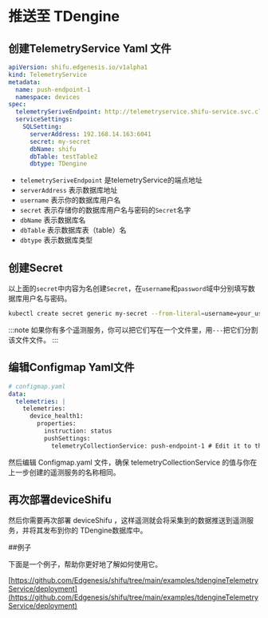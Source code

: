 # 推送至 TDengine

## 创建TelemetryService Yaml 文件
```yaml
apiVersion: shifu.edgenesis.io/v1alpha1
kind: TelemetryService
metadata:
  name: push-endpoint-1
  namespace: devices
spec:
  telemetrySeriveEndpoint: http://telemetryservice.shifu-service.svc.cluster.local
  serviceSettings:
    SQLSetting:
      serverAddress: 192.168.14.163:6041
      secret: my-secret
      dbName: shifu
      dbTable: testTable2
      dbtype: TDengine
```

- `telemetrySeriveEndpoint` 是telemetryService的端点地址
- `serverAddress` 表示数据库地址
- `username` 表示你的数据库用户名
- `secret` 表示存储你的数据库用户名与密码的`Secret`名字
- `dbName` 表示数据库名 
- `dbTable` 表示数据库表（table）名
- `dbtype` 表示数据库类型

## 创建Secret

以上面的`secret`中内容为名创建`Secret`，在`username`和`password`域中分别填写数据库用户名与密码。

```bash
kubectl create secret generic my-secret --from-literal=username=your_username --from-literal=password=your_password -n devices
```

:::note
如果你有多个遥测服务，你可以把它们写在一个文件里，用`---`把它们分割该文件文件。
:::

## 编辑Configmap Yaml文件
```yaml
# configmap.yaml
data:
  telemetries: |
    telemetries:
      device_health1:
        properties:
          instruction: status
          pushSettings:
            telemetryCollectionService: push-endpoint-1 # Edit it to the name same with TelemetryService's name
```
然后编辑 Configmap.yaml 文件，确保 telemetryCollectionService 的值与你在上一步创建的遥测服务的名称相同。

## 再次部署deviceShifu

然后你需要再次部署 deviceShifu ，这样遥测就会将采集到的数据推送到遥测服务，并将其发布到你的 TDengine数据库中。

##例子

下面是一个例子，帮助你更好地了解如何使用它。

[https://github.com/Edgenesis/shifu/tree/main/examples/tdengineTelemetryService/deployment](https://github.com/Edgenesis/shifu/tree/main/examples/tdengineTelemetryService/deployment)
